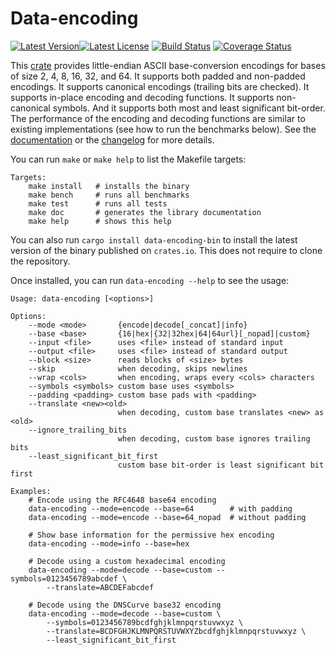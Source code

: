 # Data-encoding

[![Latest Version][1]![Latest License][2]][crate]
[![Build Status][3]](https://travis-ci.org/ia0/data-encoding)
[![Coverage Status][4]](https://coveralls.io/github/ia0/data-encoding?branch=master)

This [crate] provides little-endian ASCII base-conversion encodings for bases of
size 2, 4, 8, 16, 32, and 64. It supports both padded and non-padded encodings.
It supports canonical encodings (trailing bits are checked). It supports
in-place encoding and decoding functions. It supports non-canonical symbols. And
it supports both most and least significant bit-order. The performance of the
encoding and decoding functions are similar to existing implementations (see how
to run the benchmarks below). See the [documentation] or the [changelog] for
more details.

You can run `make` or `make help` to list the Makefile targets:

```
Targets:
    make install   # installs the binary
    make bench     # runs all benchmarks
    make test      # runs all tests
    make doc       # generates the library documentation
    make help      # shows this help
```

You can also run `cargo install data-encoding-bin` to install the latest version
of the binary published on `crates.io`. This does not require to clone the
repository.

Once installed, you can run `data-encoding --help` to see the usage:

```
Usage: data-encoding [<options>]

Options:
    --mode <mode>       {encode|decode[_concat]|info}
    --base <base>       {16|hex|{32|32hex|64|64url}[_nopad]|custom}
    --input <file>      uses <file> instead of standard input
    --output <file>     uses <file> instead of standard output
    --block <size>      reads blocks of <size> bytes
    --skip              when decoding, skips newlines
    --wrap <cols>       when encoding, wraps every <cols> characters
    --symbols <symbols> custom base uses <symbols>
    --padding <padding> custom base pads with <padding>
    --translate <new><old>
                        when decoding, custom base translates <new> as <old>
    --ignore_trailing_bits
                        when decoding, custom base ignores trailing bits
    --least_significant_bit_first
                        custom base bit-order is least significant bit first

Examples:
    # Encode using the RFC4648 base64 encoding
    data-encoding --mode=encode --base=64        # with padding
    data-encoding --mode=encode --base=64_nopad  # without padding

    # Show base information for the permissive hex encoding
    data-encoding --mode=info --base=hex

    # Decode using a custom hexadecimal encoding
    data-encoding --mode=decode --base=custom --symbols=0123456789abcdef \
        --translate=ABCDEFabcdef

    # Decode using the DNSCurve base32 encoding
    data-encoding --mode=decode --base=custom \
        --symbols=0123456789bcdfghjklmnpqrstuvwxyz \
        --translate=BCDFGHJKLMNPQRSTUVWXYZbcdfghjklmnpqrstuvwxyz \
        --least_significant_bit_first
```

[1]: https://img.shields.io/crates/v/data-encoding.svg
[2]: https://img.shields.io/crates/l/data-encoding.svg
[3]: https://travis-ci.org/ia0/data-encoding.svg?branch=master
[4]: https://coveralls.io/repos/ia0/data-encoding/badge.svg?branch=master&service=github
[changelog]: https://github.com/ia0/data-encoding/blob/master/lib/CHANGELOG.md
[crate]: https://crates.io/crates/data-encoding
[documentation]: https://ia0.github.io/data-encoding/v2.0.0-rc.1/data_encoding
